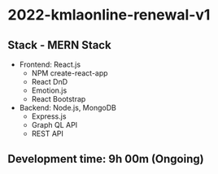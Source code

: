# 2022-kmlaonline-renewal-v1

## Stack - MERN Stack
+ Frontend: React.js
  * NPM create-react-app
  * React DnD
  * Emotion.js
  * React Bootstrap
+ Backend: Node.js, MongoDB
  * Express.js
  * Graph QL API
  * REST API

## Development time: 9h 00m (Ongoing)
